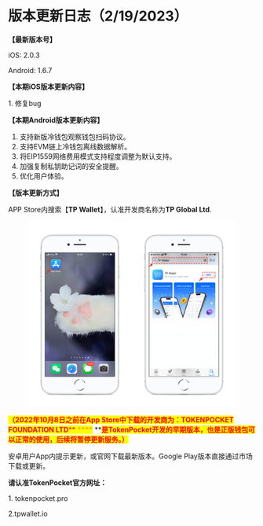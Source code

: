 # 版本更新日志（2/19/2023）

**【最新版本号】**

iOS: 2.0.3

Android: 1.6.7

&#x20;

**【本期iOS版本更新内容】**

1\. 修复bug



**【本期Android版本更新内容】**

1. 支持新版冷钱包观察钱包扫码协议。
2. 支持EVM链上冷钱包离线数据解析。
3. 将EIP1559网络费用模式支持程度调整为默认支持。
4. 加强复制私钥助记词的安全提醒。
5. 优化用户体验。



**【版本更新方式】**&#x20;

APP Store内搜索【**TP Wallet**】，认准开发商名称为**TP Global Ltd**.&#x20;

<figure><img src="../../.gitbook/assets/image (29).png" alt=""><figcaption></figcaption></figure>

<mark style="color:red;">**（2022年10月8日之前在App Store中下载的开发商为：TOKENPOCKET FOUNDATION LTD**</mark><mark style="color:red;">** **</mark><mark style="color:red;"><mark style="color:orange;">****<mark style="color:orange;"></mark><mark style="color:red;">** **</mark><mark style="color:red;">**是TokenPocket开发的早期版本，也是正版钱包可以正常的使用，后续将暂停更新服务。）**</mark>

安卓用户App内提示更新，或官网下载最新版本。Google Play版本直接通过市场下载或更新。

**请认准TokenPocket官方网址：**

1\. tokenpocket.pro&#x20;

2.tpwallet.io
